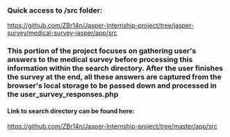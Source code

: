 ### Quick access to /src folder:
https://github.com/ZBr14n/Jasper-Internship-project/tree/jasper-survey/medical-survey-jasper/app/src


### This portion of the project focuses on gathering user's answers to the medical survey before processing this information within the search directory. After the user finishes the survey at the end, all these answers are captured from the browser's local storage to be passed down and processed in the user_survey_responses.php


#### Link to search directory can be found here:
https://github.com/ZBr14n/Jasper-Internship-project/tree/master/app/src
